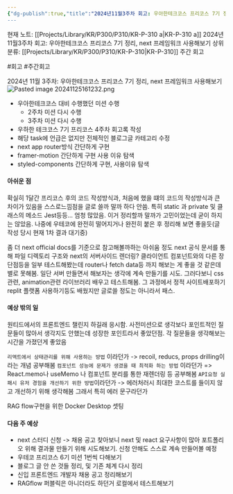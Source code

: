 ```yaml
---
{"dg-publish":true,"title":"2024년11월3주차 회고: 우아한테크코스 프리코스 7기 정리, next 프레임워크 사용해보기","description":"주간 회고 2024년11월 3주차 입니다. 이번 주는 주로 우아한테크코스 프리코스 7기와 next프레임워크 사용 추가로 styled-components와 framer-motion 사용등이 있네요","permalink":"/projects/library/kr/p300/p310/kr-p-310-a/","dgPassFrontmatter":true,"noteIcon":"0","created":"2024-11-25T15:44:25.852+09:00","updated":"2024-11-25T16:53:52.625+09:00"}
---
```


현재 노트: [[Projects/Library/KR/P300/P310/KR-P-310 a\|KR-P-310 a]] 2024년11월3주차 회고: 우아한테크코스 프리코스 7기 정리, next 프레임워크 사용해보기
상위 분류: [[Projects/Library/KR/P300/P310/KR-P-310\|KR-P-310]] 주간 회고

#회고 #주간회고 


2024년 11월 3주차: 우아한테크코스 프리코스 7기 정리,  next 프레임워크 사용해보기
![Pasted image 20241125161232.png](/img/user/images/Pasted%20image%2020241125161232.png)

- 우아한테크코스 대비 수행했던 미션 수행
	- 2주차 미션 다시 수행
	- 3주차 미션 다시 수행
- 우하한 테크코스 7기 프리코스 4주차 회고록 작성
- 해당 task에 언급은 없지만 전체적인 블로그글 카테고리 수정
- next app router방식 간단하게 구현
- framer-motion 간단하게 구현 사용 이유 탐색
- styled-components 간단하게 구현, 사용이유 탐색


#### 아쉬운 점
확실히 1달간 프리코스 후의 코드 작성방식과, 처음에 했을 떄의 코드의 작성방식과 큰 차이가 있음을 스스로느낌점을 글로 쓸까 말까 하다 안씀.
특히 static 과 private 및 클래스의 메소드 Jest등등... 엄청 많았음.
이거 정리할까 말까가 고민이었는데 굳이 하지는 않았음. 나중에 우테코에 완전히 떨어지거나 완전히 붙은 후 정리해 보면 좋을듯(글 작성 당시 현재 1차 결과 대기중)

좀 더 next official docs를 기준으로 참고해볼까하는 아쉬움 정도
next 공식 문서를 통해 파일 디렉토리 구조와 next의 서버사이드 렌더링? 클라이언트 컴포넌트와의 다른 장단점등을 일부 테스트해봤는데 router나 fetch data등 까지 해보는 게 좋을 것 같은데 별로 못해봄. 일단 서버 만들면서 해보자는 생각에 계속 만들기를 시도. 그러다보니 css관련, animation관련 라이브러리 배우고 테스트해봄. 그 과정에서  정적 사이트배포하기 replit 플랫폼 사용하기등도 배웠지만 글로쓸 정도는 아니라서 패스. 


#### 예상 밖의 일
원티드에서의 프론트엔드 챌린지 하길래 응시함. 사전미션으로 생각보다 포인트적인 질문들이 많아서 생각지도 안했는데 성장한 포인트라서 좋았던점. 각 질문들을 생각해보는 시간을 가졌던게 좋았음

`리액트에서 상태관리를 위해 사용하는 방법` 이라던가 -> recoil, reducs, props drilling이라는 개념 공부해봄
`컴포넌트 성능에 문제가 생겼을 때 최적화 하는 방법` 이라던가 => React.memo나 useMemo 나 컴포넌트 분리를 통한 재렌더링 등 공부해봄
`API요청 실패시 유저 경험을 개선하기 위한 방법`이라던가 -> 에러처러시 최대한 코스트를 들이지 않고 개선하기 위해 생각해봄 그래서 특히 에러 문구라던가


RAG flow구현을 위한 Docker Desktop 셋팅


#### 다음 주 예상

- next 스터디 신청 -> 채용 공고 찾아보니 next 및 react 요구사항이 많아 포트폴리오 위해 결과물 만들기 위해 시도해보기. 신청 안해도 스스로 계속 만들어볼 예정
- 우테코 프리코스 6기 미션 1번씩 다해보기
- 블로그 글 안 쓴 것들 정리, 및 기존 체계 다시 정리
- 신입 프론트엔드 개발자 채용 공고 정리해보기
- RAGflow 퍼블릭은 아니더라도 하던거 로컬에서 테스트해보기
